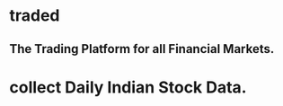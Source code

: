 # **traded**
## The Trading Platform for all Financial Markets. 
# collect Daily Indian Stock Data.
